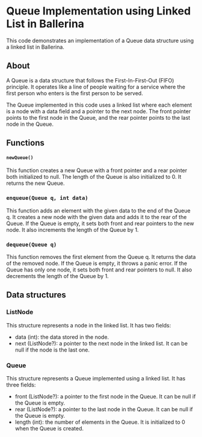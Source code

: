 # Queue Implementation using Linked List in Ballerina
This code demonstrates an implementation of a Queue data structure using a linked list in Ballerina.

## About
A Queue is a data structure that follows the First-In-First-Out (FIFO) principle. It operates like a line of people waiting for a service where the first person who enters is the first person to be served.

The Queue implemented in this code uses a linked list where each element is a node with a data field and a pointer to the next node. The front pointer points to the first node in the Queue, and the rear pointer points to the last node in the Queue.

## Functions
#### `newQueue()`
This function creates a new Queue with a front pointer and a rear pointer both initialized to null. The length of the Queue is also initialized to 0. It returns the new Queue.

### `enqueue(Queue q, int data)`
This function adds an element with the given data to the end of the Queue q. It creates a new node with the given data and adds it to the rear of the Queue. If the Queue is empty, it sets both front and rear pointers to the new node. It also increments the length of the Queue by 1.

### `dequeue(Queue q)`
This function removes the first element from the Queue q. It returns the data of the removed node. If the Queue is empty, it throws a panic error. If the Queue has only one node, it sets both front and rear pointers to null. It also decrements the length of the Queue by 1.

## Data structures
### ListNode
This structure represents a node in the linked list. It has two fields:

- data (int): the data stored in the node.
- next (ListNode?): a pointer to the next node in the linked list. It can be null if the node is the last one.

### Queue
This structure represents a Queue implemented using a linked list. It has three fields:

- front (ListNode?): a pointer to the first node in the Queue. It can be null if the Queue is empty.
- rear (ListNode?): a pointer to the last node in the Queue. It can be null if the Queue is empty.
- length (int): the number of elements in the Queue. It is initialized to 0 when the Queue is created.